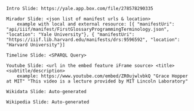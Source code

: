 

    Intro Slide: https://yale.app.box.com/file/278578290335

    Mirador Slide: <json list of manifest urls & location>
        example with local and external resource: [{ "manifestUri": "api/iiif/manifest/FirstGlossaryProgrammingTerminology.json", "location": "Yale University"}, { "manifestUri": "https://iiif.lib.harvard.edu/manifests/drs:9596592", "location": "Harvard University"}]

    Timeline Slide: <SPARQL Query>

    Youtube Slide: <url in the embed feature iFrame source> <title> <subtitle/description>
        example: https://www.youtube.com/embed/ZR0ujwlvbkQ "Grace Hopper at MIT" "This video is a lecture provided by MIT Lincoln Laboratory"

    Wikidata Slide: Auto-generated

    Wikipedia Slide: Auto-generated
